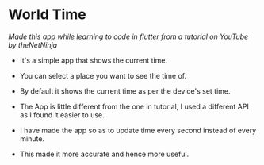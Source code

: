 # World Time

_Made this app while learning to code in flutter from a tutorial on YouTube by theNetNinja_

- It's a simple app that shows the current time.
- You can select a place you want to see the time of.
- By default it shows the current time as per the device's set time.

- The App is little different from the one in tutorial, I used a different API as I found it easier to use.
- I have made the app so as to update time every second instead of every minute.
- This made it more accurate and hence more useful.
